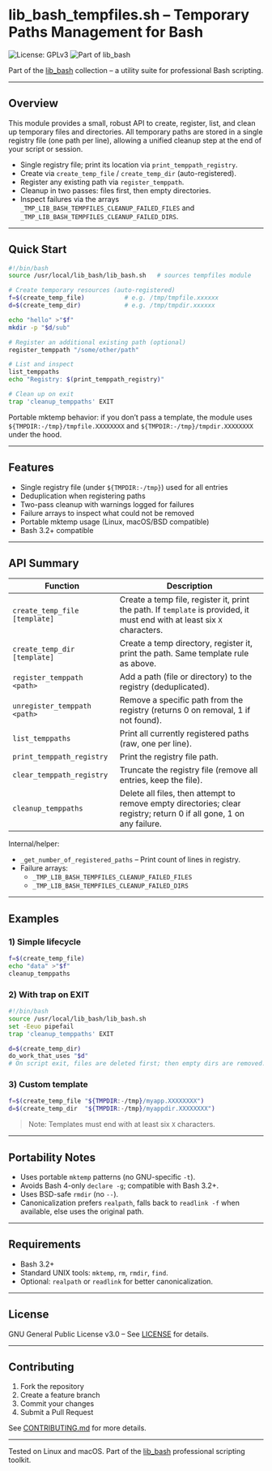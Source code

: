 # lib_bash_tempfiles.sh – Temporary Paths Management for Bash

![License: GPLv3](https://img.shields.io/badge/License-GPLv3-blue.svg)
![Part of lib_bash](https://img.shields.io/badge/Part%20of-lib__bash-ffdd00.svg)

Part of the [lib_bash](https://github.com/bitranox/lib_bash) collection – a utility suite for professional Bash scripting.

---

## Overview

This module provides a small, robust API to create, register, list, and clean up temporary files and directories. All temporary paths are stored in a single registry file (one path per line), allowing a unified cleanup step at the end of your script or session.

- Single registry file; print its location via `print_temppath_registry`.
- Create via `create_temp_file` / `create_temp_dir` (auto-registered).
- Register any existing path via `register_temppath`.
- Cleanup in two passes: files first, then empty directories.
- Inspect failures via the arrays `_TMP_LIB_BASH_TEMPFILES_CLEANUP_FAILED_FILES` and `_TMP_LIB_BASH_TEMPFILES_CLEANUP_FAILED_DIRS`.

---

## Quick Start

```bash
#!/bin/bash
source /usr/local/lib_bash/lib_bash.sh   # sources tempfiles module

# Create temporary resources (auto-registered)
f=$(create_temp_file)           # e.g. /tmp/tmpfile.xxxxxx
d=$(create_temp_dir)            # e.g. /tmp/tmpdir.xxxxxx

echo "hello" >"$f"
mkdir -p "$d/sub"

# Register an additional existing path (optional)
register_temppath "/some/other/path"

# List and inspect
list_temppaths
echo "Registry: $(print_temppath_registry)"

# Clean up on exit
trap 'cleanup_temppaths' EXIT
```

Portable mktemp behavior: if you don’t pass a template, the module uses `${TMPDIR:-/tmp}/tmpfile.XXXXXXXX` and `${TMPDIR:-/tmp}/tmpdir.XXXXXXXX` under the hood.

---

## Features

- Single registry file (under `${TMPDIR:-/tmp}`) used for all entries
- Deduplication when registering paths
- Two-pass cleanup with warnings logged for failures
- Failure arrays to inspect what could not be removed
- Portable mktemp usage (Linux, macOS/BSD compatible)
- Bash 3.2+ compatible

---

## API Summary

| Function | Description |
|---------|-------------|
| `create_temp_file [template]` | Create a temp file, register it, print the path. If `template` is provided, it must end with at least six `X` characters. |
| `create_temp_dir [template]` | Create a temp directory, register it, print the path. Same template rule as above. |
| `register_temppath <path>` | Add a path (file or directory) to the registry (deduplicated). |
| `unregister_temppath <path>` | Remove a specific path from the registry (returns 0 on removal, 1 if not found). |
| `list_temppaths` | Print all currently registered paths (raw, one per line). |
| `print_temppath_registry` | Print the registry file path. |
| `clear_temppath_registry` | Truncate the registry file (remove all entries, keep the file). |
| `cleanup_temppaths` | Delete all files, then attempt to remove empty directories; clear registry; return 0 if all gone, 1 on any failure. |

Internal/helper:

- `_get_number_of_registered_paths` – Print count of lines in registry.
- Failure arrays:
  - `_TMP_LIB_BASH_TEMPFILES_CLEANUP_FAILED_FILES`
  - `_TMP_LIB_BASH_TEMPFILES_CLEANUP_FAILED_DIRS`

---

## Examples

### 1) Simple lifecycle

```bash
f=$(create_temp_file)
echo "data" >"$f"
cleanup_temppaths
```

### 2) With trap on EXIT

```bash
#!/bin/bash
source /usr/local/lib_bash/lib_bash.sh
set -Eeuo pipefail
trap 'cleanup_temppaths' EXIT

d=$(create_temp_dir)
do_work_that_uses "$d"
# On script exit, files are deleted first; then empty dirs are removed.
```

### 3) Custom template

```bash
f=$(create_temp_file "${TMPDIR:-/tmp}/myapp.XXXXXXXX")
d=$(create_temp_dir  "${TMPDIR:-/tmp}/myappdir.XXXXXXXX")
```

> Note: Templates must end with at least six `X` characters.

---

## Portability Notes

- Uses portable `mktemp` patterns (no GNU-specific `-t`).
- Avoids Bash 4-only `declare -g`; compatible with Bash 3.2+.
- Uses BSD-safe `rmdir` (no `--`).
- Canonicalization prefers `realpath`, falls back to `readlink -f` when available, else uses the original path.

---

## Requirements

- Bash 3.2+
- Standard UNIX tools: `mktemp`, `rm`, `rmdir`, `find`.
- Optional: `realpath` or `readlink` for better canonicalization.

---

## License

GNU General Public License v3.0 – See [LICENSE](https://github.com/bitranox/lib_bash/blob/master/docs/LICENSE) for details.

---

## Contributing

1. Fork the repository  
2. Create a feature branch  
3. Commit your changes  
4. Submit a Pull Request

See [CONTRIBUTING.md](https://github.com/bitranox/lib_bash/blob/master/docs/CONTRIBUTING.md) for more details.

---

Tested on Linux and macOS. Part of the [lib_bash](https://github.com/bitranox/lib_bash) professional scripting toolkit.

